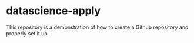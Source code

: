 # datascience-apply
This repository is a demonstration of how to create a Github repository and properly set it up.
